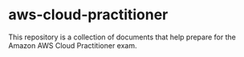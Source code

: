 # aws-cloud-practitioner
This repository is a collection of documents that help prepare for the Amazon AWS Cloud Practitioner exam.
